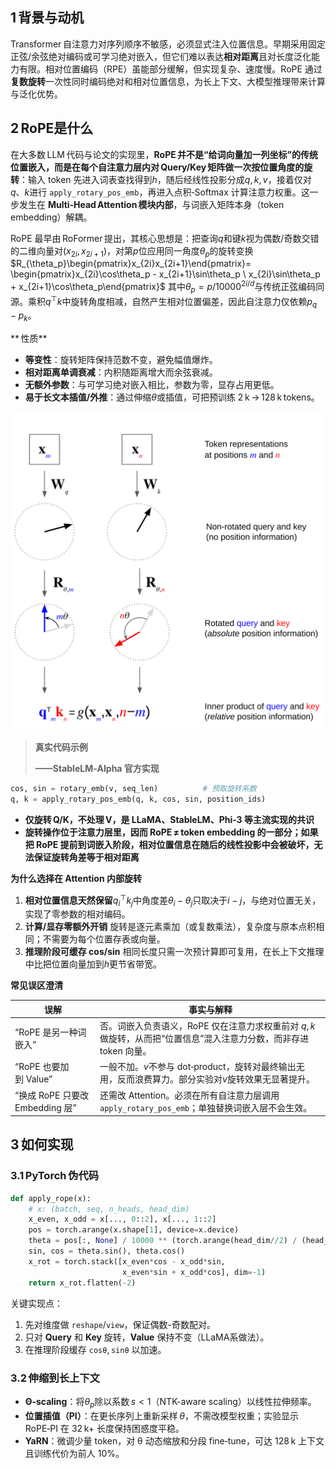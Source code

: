 ## 1 背景与动机
Transformer 自注意力对序列顺序不敏感，必须显式注入位置信息。早期采用固定正弦/余弦绝对编码或可学习绝对嵌入，但它们难以表达**相对距离**且对长度泛化能力有限。相对位置编码（RPE）虽能部分缓解，但实现复杂、速度慢。RoPE 通过**复数旋转**一次性同时编码绝对和相对位置信息，为长上下文、大模型推理带来计算与泛化优势。

## 2 RoPE是什么
在大多数 LLM 代码与论文的实现里，**RoPE 并不是“给词向量加一列坐标”的传统位置嵌入，而是在每个自注意力层内对 Query/Key 矩阵做一次按位置角度的旋转**：输入 token 先进入词表查找得到$h$，随后经线性投影分成$q,k,v$，接着仅对$q$、$k$进行 `apply_rotary_pos_emb`，再进入点积‑Softmax 计算注意力权重。这一步发生在 **Multi‑Head Attention 模块内部**，与词嵌入矩阵本身（token embedding）解耦。

RoPE 最早由 RoFormer 提出，其核心思想是：把查询$q$和键$k$视为偶数/奇数交错的二维向量对$(x_{2i},x_{2i+1})$，对第$p$位应用同一角度$\theta_p$的旋转变换  
$R_{\theta_p}\begin{pmatrix}x_{2i}x_{2i+1}\end{pmatrix}= \begin{pmatrix}x_{2i}\cos\theta_p - x_{2i+1}\sin\theta_p \ x_{2i}\sin\theta_p + x_{2i+1}\cos\theta_p\end{pmatrix}$ 
其中$\theta_p = p/10000^{2i/d}$与传统正弦编码同源。乘积$q^\top k$中旋转角度相减，自然产生相对位置偏差，因此自注意力仅依赖$p_q-p_k$。



** 性质**

+ **等变性**：旋转矩阵保持范数不变，避免幅值爆炸。
+ **相对距离单调衰减**：内积随距离增大而余弦衰减。
+ **无额外参数**：与可学习绝对嵌入相比，参数为零，显存占用更低。
+ **易于长文本插值/外推**：通过伸缩$\theta$或插值，可把预训练 2 k → 128 k tokens。

![](../../assets/images/RoPE-相对距离感知的秘密/1753274760986-0762e21b-4b65-45c7-b5e0-1af4f2414fb4.png)



> **真实代码示例**
>
> **——StableLM‑Alpha 官方实现**
>

```python
cos, sin = rotary_emb(v, seq_len)          # 预取旋转系数  
q, k = apply_rotary_pos_emb(q, k, cos, sin, position_ids)  
```

+ **仅旋转 Q/K，不处理 V，是 LLaMA、StableLM、Phi‑3 等主流实现的共识**
+ **旋转操作位于注意力层里，因而 RoPE ≠ token embedding 的一部分；如果把 RoPE 提前到词嵌入阶段，相对位置信息在随后的线性投影中会被破坏，无法保证旋转角差等于相对距离**

**为什么选择在 Attention 内部旋转**

1. **相对位置信息天然保留**$q_i^\top k_j$中角度差$\theta_i-\theta_j$只取决于$i-j$，与绝对位置无关，实现了零参数的相对编码。
2. **计算/显存零额外开销** 旋转是逐元素乘加（或复数乘法），复杂度与原本点积相同；不需要为每个位置存表或向量。
3. **推理阶段可缓存 cos/sin** 相同长度只需一次预计算即可复用，在长上下文推理中比把位置向量加到$h$更节省带宽。

**常见误区澄清**

| **误解** | **事实与解释** |
| --- | --- |
| “RoPE 是另一种词嵌入” | 否。词嵌入负责语义，RoPE 仅在注意力求权重前对 $q,k$做旋转，从而把“位置信息”混入注意力分数，而非存进 token 向量。 |
| “RoPE 也要加到 Value” | 一般不加。$v$不参与 dot‑product，旋转对最终输出无用，反而浪费算力。部分实验对$v$旋转效果无显著提升。 |
| “换成 RoPE 只要改 Embedding 层” | 还需改 Attention。必须在所有自注意力层调用 `apply_rotary_pos_emb`；单独替换词嵌入层不会生效。 |


## 3 如何实现
### 3.1 PyTorch 伪代码
```python
def apply_rope(x):
    # x: (batch, seq, n_heads, head_dim)
    x_even, x_odd = x[..., 0::2], x[..., 1::2]
    pos = torch.arange(x.shape[1], device=x.device)
    theta = pos[:, None] / 10000 ** (torch.arange(head_dim//2) / (head_dim//2))
    sin, cos = theta.sin(), theta.cos()
    x_rot = torch.stack([x_even*cos - x_odd*sin,
                         x_even*sin + x_odd*cos], dim=-1)
    return x_rot.flatten(-2)
```

关键实现点：

1. 先对维度做 `reshape`/`view`，保证偶数-奇数配对。
2. 只对 **Query** 和 **Key** 旋转，**Value** 保持不变（LLaMA系做法）。
3. 在推理阶段缓存 `cosθ`, `sinθ` 以加速。

### 3.2 伸缩到长上下文
+ **Θ‑scaling**：将$\theta_p$除以系数 $s<1$（NTK-aware scaling）以线性拉伸频率。
+ **位置插值（PI）**：在更长序列上重新采样 $\theta$，不需改模型权重；实验显示 RoPE‑PI 在 32 k+ 长度保持困惑度平稳。
+ **YaRN**：微调少量 token，对 θ 动态缩放和分段 fine‑tune，可达 128 k 上下文且训练代价为前人 10%。
